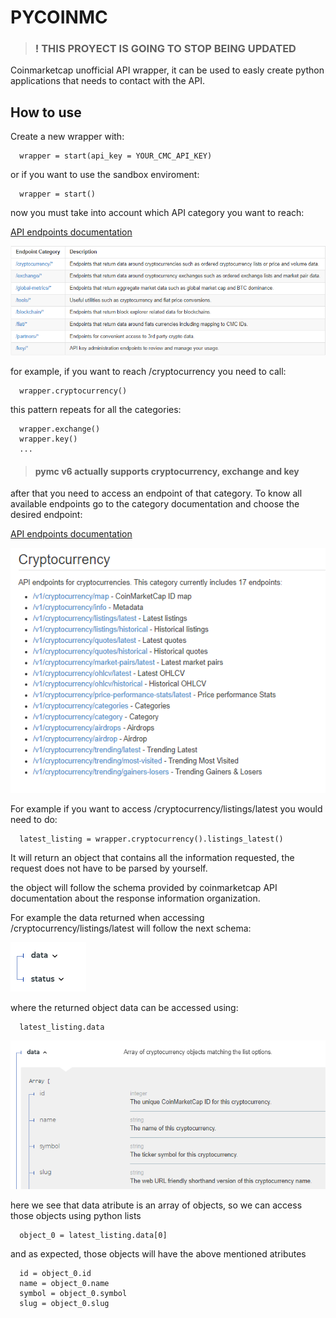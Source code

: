 # PYCOINMC

> ### ! THIS PROYECT IS GOING TO STOP BEING UPDATED

Coinmarketcap unofficial API wrapper, it can be used to easly create python applications that needs to contact with the API.

## How to use

Create a new wrapper with:

```
  wrapper = start(api_key = YOUR_CMC_API_KEY)
```
or if you want to use the sandbox enviroment:

```
  wrapper = start()
```

now you must take into account which API category you want to reach:

[API endpoints documentation](https://coinmarketcap.com/api/documentation/v1/#section/Endpoint-Overview)

![CMC API categories](/docs/cmcEndpoints.PNG)

for example, if you want to reach /cryptocurrency you need to call:

```
  wrapper.cryptocurrency()
```
this pattern repeats for all the categories:

```
  wrapper.exchange()
  wrapper.key()
  ...
```
>#### pymc v6 actually supports cryptocurrency, exchange and key

after that you need to access an endpoint of that category. To know all available endpoints go to the category documentation and choose the desired endpoint:

[API endpoints documentation](https://coinmarketcap.com/api/documentation/v1/#section/Endpoint-Overview)

![CMC API endpoints](/docs/cryptocurrenciesEndpoints.PNG)

For example if you want to access /cryptocurrency/listings/latest you would need to do:

```
  latest_listing = wrapper.cryptocurrency().listings_latest()
```

It will return an object that contains all the information requested, the request does not have to be parsed by yourself.

the object will follow the schema provided by coinmarketcap API documentation about the response information organization.

For example the data returned when accessing /cryptocurrency/listings/latest will follow the next schema:

![schema 1](/docs/schema1.PNG)

where the returned object data can be accessed using:

```
  latest_listing.data
```

![schema 2](/docs/schema2.PNG)

here we see that data atribute is an array of objects, so we can access those objects using python lists

```
  object_0 = latest_listing.data[0]
```

and as expected, those objects will have the above mentioned atributes

```
  id = object_0.id
  name = object_0.name
  symbol = object_0.symbol
  slug = object_0.slug
```
